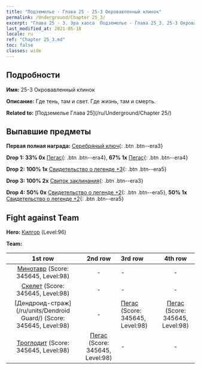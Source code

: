 ```yaml
---
title: "Подземелье - Глава 25 - 25-3 Окровавленный клинок"
permalink: /Underground/Chapter 25_3/
excerpt: "Глава 25 - 3. Эра хаоса  Подземелье - Глава 25_3. 25-3 Окровавленный клинок"
last_modified_at: 2021-05-18
locale: ru
ref: "Chapter 25_3.md"
toc: false
classes: wide
---
```


## Подробности

 **Имя:** 25-3 Окровавленный клинок

 **Описание:** Где тень, там и свет. Где жизнь, там и смерть.

 **Related to:** [Подземелье Глава 25](/ru/Underground/Chapter 25/)

## Выпавшие предметы

 **Первая полная награда:** [Серебряный ключ](/ItemsRU/con_693/){: .btn .btn--era3}

 **Drop 1:** **33% 0x** [Пегас](/ItemsRU/unt_202/){: .btn .btn--era4}, **67% 1x** [Пегас](/ItemsRU/unt_202/){: .btn .btn--era4}

 **Drop 2:** **100% 1x** [Свидетельство о легенде +3](/ItemsRU/mat_88/){: .btn .btn--era5}

 **Drop 3:** **100% 2x** [Свиток заклинания](/ItemsRU/con_694/){: .btn .btn--era3}

 **Drop 4:** **50% 0x** [Свидетельство о легенде +2](/ItemsRU/mat_81/){: .btn .btn--era5}, **50% 1x** [Свидетельство о легенде +2](/ItemsRU/mat_81/){: .btn .btn--era5}


## Fight against Team
 **Hero:** [Килгор](/ru/heroes/Kilgor/) (Level:96)

 **Team:**


  | 1st row | 2nd row | 3rd row | 4th row |
  |:----:|:----:|:----|:----:|
  | [Минотавр](/ru/units/Minotaur/) (Score: 345645, Level:98)  | - | - | - |
  | [Скелет](/ru/units/Skeleton/) (Score: 345645, Level:98)  | - | - | - |
  | [Дендроид-страж](/ru/units/Dendroid Guard/) (Score: 345645, Level:98)  | - | [Пегас](/ru/units/Pegasus/) (Score: 345645, Level:98)  | [Пегас](/ru/units/Pegasus/) (Score: 345645, Level:98)  |
  | [Троглодит](/ru/units/Troglodyte/) (Score: 345645, Level:98)  | [Пегас](/ru/units/Pegasus/) (Score: 345645, Level:98)  | - | - |


